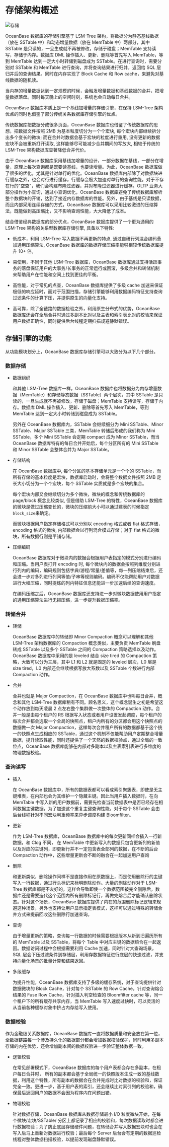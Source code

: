 # 存储架构概述

![存储](https://help-static-aliyun-doc.aliyuncs.com/assets/img/zh-CN/5073623461/p354831.jpg)

OceanBase 数据库的存储引擎基于 LSM-Tree 架构，将数据分为静态基线数据（放在 SSTable 中）和动态增量数据（放在 MemTable 中）两部分，其中 SSTable 是只读的，一旦生成就不再被修改，存储于磁盘；MemTable 支持读写，存储于内存。数据库 DML 操作插入、更新、删除等首先写入 MemTable，等到 MemTable 达到一定大小时转储到磁盘成为 SSTable。在进行查询时，需要分别对 SSTable 和 MemTable 进行查询，并将查询结果进行归并，返回给 SQL 层归并后的查询结果。同时在内存实现了 Block Cache 和 Row cache，来避免对基线数据的随机读。

当内存的增量数据达到一定规模的时候，会触发增量数据和基线数据的合并，把增量数据落盘。同时每天晚上的空闲时刻，系统也会自动每日合并。

OceanBase 数据库本质上是一个基线加增量的存储引擎，在保持 LSM-Tree 架构优点的同时也借鉴了部分传统关系数据库存储引擎的优点。

传统数据库把数据分成很多页面，OceanBase 数据库也借鉴了传统数据库的思想，把数据文件按照 2MB 为基本粒度切分为一个个宏块, 每个宏块内部继续拆分出多个变长的微块; 而在合并时数据会基于宏块的粒度进行重用, 没有更新的数据宏块不会被重新打开读取, 这样能够尽可能减少合并期间的写放大, 相较于传统的 LSM-Tree 架构数据库显著降低合并代价。

由于 OceanBase 数据库采用基线加增量的设计，一部分数据在基线，一部分在增量，原理上每次查询都是既要读基线，也要读增量。为此，OceanBase 数据库做了很多的优化，尤其是针对单行的优化。OceanBase 数据库内部除了对数据块进行缓存之外，也会对行进行缓存，行缓存会极大加速对单行的查询性能。对于不存在行的"空查"，我们会构建布隆过滤器，并对布隆过滤器进行缓存。OLTP 业务大部分操作为小查询，通过小查询优化，OceanBase 数据库避免了传统数据库解析整个数据块的开销，达到了接近内存数据库的性能。另外，由于基线是只读数据，而且内部采用连续存储的方式，OceanBase 数据库可以采用比较激进的压缩算法，既能做到高压缩比，又不影响查询性能，大大降低了成本。

结合借鉴经典数据库的部分优点，OceanBase 数据库提供了一个更为通用的 LSM-Tree 架构的关系型数据库存储引擎, 具备以下特性:

* 低成本，利用 LSM-Tree 写入数据不再更新的特点, 通过自研行列混合编码叠加通用压缩算法, OceanBase 数据库的数据存储压缩率能够相较传统数据库提升 10+ 倍。

* 易使用，不同于其他 LSM-Tree 数据库，OceanBase 数据库通过支持活跃事务的落盘保证用户的大事务/长事务的正常运行或回滚，多级合并和转储机制来帮助用户在性能和空间上找到更佳的平衡。

* 高性能，对于常见的点查，OceanBase 数据库提供了多级 cache 加速来保证极低的响应延时，而对于范围扫描，存储引擎能够利用数据编码特征支持查询过滤条件的计算下压，并提供原生的向量化支持。

* 高可靠，除了全链路的数据检验之外，利用原生分布式的优势，OceanBase 数据库还会在全局合并时通过多副本比对以及主表和索引表比对的校验来保证用户数据正确性，同时提供后台线程定期扫描规避静默错误。

## 存储引擎的功能

从功能模块划分上，OceanBase 数据库存储引擎可以大致分为以下几个部分。

### 数据存储

* 数据组织

  和其他 LSM-Tree 数据库一样，OceanBase 数据库也将数据分为内存增量数据（MemTable）和存储静态数据（SSTable）两个层次，其中 SSTable 是只读的，一旦生成就不再被修改，存储于磁盘；MemTable 支持读写，存储于内存。数据库 DML 操作插入、更新、删除等首先写入 MemTable，等到 MemTable 达到一定大小时转储到磁盘成为 SSTable。

  另外在 OceanBase 数据库内，SSTable 会继续细分为 Mini SSTable、Minor SSTable、Major SSTable 三类，MemTable 转储后形成的我们称为 Mini SSTable，多个 Mini SSTable 会定期 compact 成为 Minor SSTable，而当 OceanBase 数据库特有的每日合并开始后，每个分区所有的 Mini SSTable 和 Minor SSTable 会整体合并为 Major SSTable。
  
* 存储结构

  在 OceanBase 数据库中, 每个分区的基本存储单元是一个个的 SSTable，而所有存储的基本粒度是宏块，数据库启动时，会将整个数据文件按照 2MB 定长大小切分为一个个宏块，每个 SSTable 实质就是多个宏块的集合。

  每个宏块内部又会继续切分为多个微块，微块的概念和传统数据库的 page/block 概念比较类似, 但是借助 LSM-Tree 的特性，OceanBase 数据库的微块是做过压缩变长的，微块的压缩前大小可以通过建表的时候指定 `block_size`来确定。

  而微块根据用户指定存储格式可以分别以 encoding 格式或者 flat 格式存储，encoding 格式的微块, 内部数据会以行列混合模式存储；对于 flat 格式的微块，所有数据行则是平铺存储。
  
* 压缩编码

  OceanBase 数据库对于微块内的数据会根据用户表指定的模式分别进行编码和压缩。当用户表打开 encoding 时, 每个微块内的数据会按照列维度分别进行列内的编码，编码规则包括字典/游程/常量/差值等，每一列压缩结束后，还会进一步对多列进行列间等值/子串等规则编码。编码不仅能帮助用户对数据进行大幅压缩，同时提炼的列内特征信息还能进一步加速后续的查询速度。

  在编码压缩之后，OceanBase 数据库还支持进一步对微块数据使用用户指定的通用压缩算法进行无损压缩，进一步提升数据压缩率。
  
### 转储合并

* 转储

  OceanBase 数据库中的转储即 Minor Compaction 概念可以理解和其他 LSM-Tree 架构数据库的 Compaction 概念类似，主要负责 MemTable 刷盘转成 SSTable 以及多个 SSTable 之间的 Compaction 策略选择以及动作。OceanBase 数据库中采用的是 leveled 结合 size tired 的 Compaction 策略，大致可以分为三层，其中 L1 和 L2 就是固定的 leveled 层次，L0 层是 size tired，L0 内部还会继续根据写放大系数以及 SSTable 个数进行内部 Compaction 动作。
  
* 合并

  合并也就是 Major Compaction，在 OceanBase 数据库中也叫每日合并，概念和其他 LSM-Tree 数据库稍有不同。顾名思义，这个概念诞生之初是希望这个动作放到每天凌晨 2 点左右整个集群做一次整体的 Compaction 动作。合并一般是由每个租户的 RS 根据写入状态或者用户设置发起调度，每个租户的每次合并都会选取一个全局的快照点，租户内所有的分区都会用这个快照点的数据做一次 Major Compaction，这样每次合并租户所有的数据都基于这个统一的快照点生成相应的 SSTable，通过这个机制不仅能帮助用户定期整合增量数据，提升读取性能，同时还提供了一个天然的数据校验点，通过全局的一致位点，OceanBase 数据库能够在内部对多副本以及主表索引表进行多维度的物理数据校验。
  
### 查询读写

* 插入

  在 OceanBase 数据库中，所有的数据表都可以看成索引聚簇表，即使是无主键堆表，在内部也会为其维护一个隐藏主键。因此当用户插入数据时，在向 MemTable 中写入新的用户数据前，需要先检查当前数据表中是否已经存在相同数据主键数据，为了加速这个重复主键查询性能，对于每个 SSTable 会由后台线程针对不同宏块判重频率来异步调度构建 Bloomfilter。
  
* 更新

  作为 LSM-Tree 数据库，OceanBase 数据库中的每次更新同样会插入一行新数据，和 Clog 不同， 在 MemTable 中更新写入的数据只包含更新列的新值以及对应的主键列，即更新行并不一定包含表全部列的数据，在不断的后台 Compaction 动作中，这些增量更新会不断的融合在一起加速用户查询
  
* 删除

  和更新类似，删除操作同样不是直接作用在原数据上，而是使用删除行的主键写入一行数据，通过行头标记来标明删除动作。大量的删除动作对于 LSM-Tree 数据库都是不友好的，这样会导致即使一个数据范围被完全删除后，数据库还是需要迭代这个范围内所有删除标记行，再做完熔合后才能确认删除状态。针对这个场景，OceanBase 数据库提供了内在的范围删除标记逻辑来规避这种场景，另外也支持让用户显示指定表模式，这样可以通过特殊的转储合并方式来提前回收这些删除行加速查询。
  
* 查询

  由于增量更新的策略，查询每一行数据的时候需要根据版本从新到旧遍历所有的 MemTable 以及 SSTable，将每个 Table 中对应主键的数据熔合在一起返回。数据访问过程中会根据需要利用 Cache 加速，同时针对大查询场景，SQL 层会下压过滤条件到存储层，利用存数据特征进行底层的快速过滤，并支持向量化场景的批量计算和结果返回。
  
* 多级缓存

  为提升性能，OceanBase 数据库支持了多级的缓存系统，对于查询提供针对数据微块的 Block Cache，针对每个 SSTable 的 Row Cache，针对查询熔合结果的 Fuse Row Cache，针对插入判空检查的 Bloomfilter cache 等，同一个租户下的所有缓存共享内存，当 MemTable 写入速度过快时，可以灵活的从当前各种缓存对象中挤占内存给写入使用。
  
### 数据校验

作为金融级关系数据库，OceanBase 数据库一直将数据质量和安全放在第一位，全数据链路每一个涉及持久化的数据部分都会增加数据校验保护，同时利用多副本存储的内在优势，还会增加副本间的数据校验进一步验证整体数据一致。

* 逻辑校验

  在常见部署模式下，OceanBase 数据库的每个用户表都会存在多副本，在租户每日合并时， 所有的副本都会基于全局统一的快照版本生成一致的基线数据，利用这个特性，所有副本的数据会在合并完成时比对数据的校验和，保证完全一致。更进一步，基于用户表的索引，还会继续比对索引列的校验和，确保最后返回用户的数据不会因为程序内在问题出错。
  
* 物理校验

  针对数据存储，OceanBase 数据库从数据存储最小 I/O 粒度微块开始，在每个微块/宏块/SSTable/ 分区上都记录了相应的校验和，每次数据读取时都会进行数据校验；为了防止底层存储硬件问题，在转储合并写入数据宏块时也会在写入后马上重新对数据进行校验；最后每个 Server 后台会有定期的数据巡检线程对整体数据扫描校验，以提前发现磁盘静默错误。
  